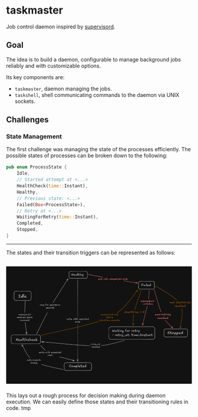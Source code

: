 # taskmaster
Job control daemon inspired by [supervisord](https://supervisord.org/index.html).

## Goal
The idea is to build a daemon, configurable to manage background jobs reliably and with customizable options. 

Its key components are:
- `taskmaster`, daemon managing the jobs.
- `taskshell`, shell communicating commands to the daemon via UNIX sockets.

## Challenges
### State Management
The first challenge was managing the state of the processes efficiently. The possible states of processes can be broken down to the following:
```rust
pub enum ProcessState {
    Idle,
    // Started attempt at <...>
    HealthCheck(time::Instant),
    Healthy,
    // Previous state: <...>
    Failed(Box<ProcessState>),
    // Retry at <...>
    WaitingForRetry(time::Instant),
    Completed,
    Stopped,
}
```
---
The states and their transition triggers can be represented as follows:

![alt text](assets/statediagram.png)
---
This lays out a rough process for decision making during daemon execution. We can easily define those states and their transitioning rules in code. 
tmp